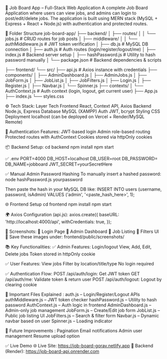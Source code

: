 📘 Job Board App – Full-Stack Web Application
A complete Job Board Application where users can view jobs, and admins can login to post/edit/delete jobs. The application is built using MERN stack (MySQL + Express + React + Node.js) with authentication and protected routes.

📁 Folder Structure
job-board-app/
├── backend/
│   ├── routes/
│   │   └── jobs.js               # CRUD routes for job posts
│   ├── middleware/
│   │   └── authMiddleware.js     # JWT token verification
│   ├── db.js                     # MySQL DB connection
│   ├── auth.js                   # Auth routes (login/register/logout/me)
│   ├── index.js                  # Backend server setup
│   ├── hashPassword.js           # Utility to hash password manually
│   └── package.json              # Backend dependencies & scripts

├── frontend/
    └── src/
        ├── api.js                # Axios instance with credentials
        ├── components/
        │   ├── AdminDashboard.js
        │   ├── AdminJobs.js
        │   ├── JobForm.js
        │   ├── JobList.js
        │   ├── JobFilters.js
        │   ├── Login.js
        │   ├── Register.js
        │   ├── Navbar.js
        │   └── Spinner.js
        ├── contexts/
        │   └── AuthContext.js     # Auth context (login, logout, get current user)
        ├── App.js
        ├── index.js
        └── styles.css

⚙️ Tech Stack:
Layer	Tech
Frontend	React, Context API, Axios
Backend	Node.js, Express
Database	MySQL (XAMPP)
Auth	JWT, bcrypt
Styling	CSS
Deployment	localhost (can be deployed on Vercel + Render/MySQL Remote)

🔐 Authentication Features:
JWT-based login
Admin role-based routing
Protected routes with AuthContext
Cookies stored via httpOnly cookies

📦 Backend Setup:
cd backend
npm install
npm start

✅ .env
PORT=4000
DB_HOST=localhost
DB_USER=root
DB_PASSWORD=
DB_NAME=jobboard
JWT_SECRET=yourSecretHere

✅ Manual Admin Password Hashing
To manually insert a hashed password:
node hashPassword.js yourpassword

Then paste the hash in your MySQL DB like:
INSERT INTO users (username, password, isAdmin) VALUES ('admin', '<paste_hash_here>', 1);

🌐 Frontend Setup
cd frontend
npm install
npm start

🌍 Axios Configuration (api.js):
axios.create({
  baseURL: 'http://localhost:4000/api',
  withCredentials: true,
});

📸 Screenshots:
🔐 Login Page	👤 Admin Dashboard
📄 Job Listing	🎯 Filters UI
📁 Save these images under: frontend/public/screenshots/

📚 Key Functionalities:
✅ Admin Features:
Login/logout
View, Add, Edit, Delete jobs
Token stored in httpOnly cookie

✅ User Features:
View jobs
Filter by location/title/type
No login required

✅ Authentication Flow:
POST /api/auth/login: Get JWT token
GET /api/auth/me: Validate token & return user
POST /api/auth/logout: Logout by clearing cookie

🔐 Important Files Explained :
auth.js – Login/Register/Logout APIs
authMiddleware.js – JWT token checker
hashPassword.js – Utility to hash password
AuthContext.js – Auth logic in frontend
AdminDashboard.js – Admin-only job management
JobForm.js – Create/Edit job form
JobList.js – Public job listing UI
JobFilters.js – Search & filter form
Navbar.js – Dynamic navbar based on user
Spinner.js – Loading indicator

🚀 Future Improvements :
Pagination
Email notifications
Admin user management
Resume upload option

✅ Live Demo
🌐 Live Site: https://job-board-gorav.netlify.app
🔗 Backend (Render): https://job-board-api.onrender.com